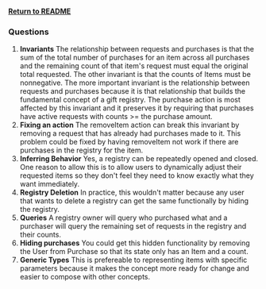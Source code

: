 #### [Return to README](../README.md#problem-set-one-reading-and-writing-concepts)
### Questions
1. **Invariants**
The relationship between requests and purchases is that the sum of the total number of purchases for an item across all purchases and the remaining count of that item's request must equal the original total requested. The other invariant is that the counts of Items must be nonnegative. The more important invariant is the relationship between requests and purchases because it is that relationship that builds the fundamental concept of a gift registry. The purchase action is most affected by this invariant and it preserves it by requiring that purchases have active requests with counts >= the purchase amount.
2. **Fixing an action**
The removeItem action can break this invariant by removing a request that has already had purchases made to it. This problem could be fixed by having removeItem not work if there are purchases in the registry for the item.
3. **Inferring Behavior**
Yes, a registry can be repeatedly opened and closed. One reason to allow this is to allow users to dynamically adjust their requested items so they don't feel they need to know exactly what they want immediately.
4. **Registry Deletion**
In practice, this wouldn't matter because any user that wants to delete a registry can get the same functionally by hiding the registry.
5. **Queries**
A registry owner will query who purchased what and a purchaser will query the remaining set of requests in the registry and their counts.
6. **Hiding purchases**
You could get this hidden functionality by removing the User from Purchase so that its state only has an Item and a count.
7. **Generic Types**
This is prefereable to representing items with specific parameters because it makes the concept more ready for change and easier to compose with other concepts. 

